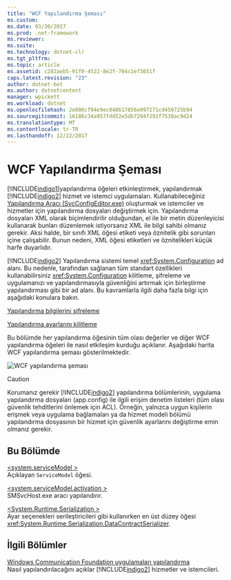 ```yaml
---
title: "WCF Yapılandırma Şeması"
ms.custom: 
ms.date: 03/30/2017
ms.prod: .net-framework
ms.reviewer: 
ms.suite: 
ms.technology: dotnet-clr
ms.tgt_pltfrm: 
ms.topic: article
ms.assetid: c282aeb5-91f0-4522-8e2f-704c1ef3651f
caps.latest.revision: "23"
author: dotnet-bot
ms.author: dotnetcontent
manager: wpickett
ms.workload: dotnet
ms.openlocfilehash: 2e006cf94e9ec048617856e997271cd450725b94
ms.sourcegitcommit: 16186c34a957fdd52e5db7294f291f7530ac9d24
ms.translationtype: MT
ms.contentlocale: tr-TR
ms.lasthandoff: 12/22/2017
---
```

# <a name="wcf-configuration-schema"></a>WCF Yapılandırma Şeması
[!INCLUDE[indigo1](../../../../../includes/indigo1-md.md)]yapılandırma öğeleri etkinleştirmek, yapılandırmak [!INCLUDE[indigo2](../../../../../includes/indigo2-md.md)] hizmet ve istemci uygulamaları. Kullanabileceğiniz [Yapılandırma Aracı (SvcConfigEditor.exe)](../../../../../docs/framework/wcf/configuration-editor-tool-svcconfigeditor-exe.md) oluşturmak ve istemciler ve hizmetler için yapılandırma dosyaları değiştirmek için. Yapılandırma dosyaları XML olarak biçimlendirilir olduğundan, el ile bir metin düzenleyicisi kullanarak bunları düzenlemek istiyorsanız XML ile bilgi sahibi olmanız gerekir. Aksi halde, bir sınıfı XML öğesi etiketi veya öznitelik gibi sorunları içine çalışabilir. Bunun nedeni, XML öğesi etiketleri ve öznitelikleri küçük harfe duyarlıdır.  
  
 [!INCLUDE[indigo2](../../../../../includes/indigo2-md.md)] Yapılandırma sistemi temel <xref:System.Configuration> ad alanı. Bu nedenle, tarafından sağlanan tüm standart özellikleri kullanabilirsiniz <xref:System.Configuration> kilitleme, şifreleme ve uygulamanızı ve yapılandırmasıyla güvenliğini artırmak için birleştirme yapılandırması gibi bir ad alanı. Bu kavramlarla ilgili daha fazla bilgi için aşağıdaki konulara bakın.  
  
 [Yapılandırma bilgilerini şifreleme](http://go.microsoft.com/fwlink/?LinkId=95337)  
  
 [Yapılandırma ayarlarını kilitleme](http://go.microsoft.com/fwlink/?LinkId=95338)  
  
 Bu bölümde her yapılandırma öğesinin tüm olası değerler ve diğer WCF yapılandırma öğeleri ile nasıl etkileşim kurduğu açıklanır. Aşağıdaki harita WCF yapılandırma şeması gösterilmektedir.  
  
 ![WCF yapılandırma şeması](../../../../../docs/framework/configure-apps/file-schema/wcf/media/orcasconfigschema.gif "OrcasConfigSchema")  
  
> [!CAUTION]
>  Korumanız gerekir [!INCLUDE[indigo2](../../../../../includes/indigo2-md.md)] yapılandırma bölümlerinin, uygulama yapılandırma dosyaları (app.config) ile ilgili erişim denetim listeleri (tüm olası güvenlik tehditlerini önlemek için ACL).  Örneğin, yalnızca uygun kişilerin erişmek veya uygulama bağlamaları ya da hizmet modeli bölümü yapılandırma dosyasının bir hizmet için güvenlik ayarlarını değiştirme emin olmanız gerekir.  
  
## <a name="in-this-section"></a>Bu Bölümde  
 [\<system.serviceModel >](../../../../../docs/framework/configure-apps/file-schema/wcf/system-servicemodel.md)  
 Açıklayan `ServiceModel` öğesi.  
  
 [\<system.serviceModel.activation >](../../../../../docs/framework/configure-apps/file-schema/wcf/system-servicemodel-activation.md)  
 SMSvcHost.exe aracı yapılandırır.  
  
 [\<System.Runtime.Serialization >](../../../../../docs/framework/configure-apps/file-schema/wcf/system-runtime-serialization.md)  
 Ayar seçenekleri serileştiricileri gibi kullanırken en üst düzey öğesi <xref:System.Runtime.Serialization.DataContractSerializer>.  
  
## <a name="related-sections"></a>İlgili Bölümler  
 [Windows Communication Foundation uygulamaları yapılandırma](http://msdn.microsoft.com/en-us/13cb368e-88d4-4c61-8eed-2af0361c6d7a)  
 Nasıl yapılandırılacağını açıklar [!INCLUDE[indigo2](../../../../../includes/indigo2-md.md)] hizmetler ve istemcileri.
